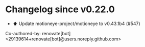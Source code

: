 # Changelog since v0.22.0
- ⬆️ Update motioneye-project/motioneye to v0.43.1b4 (#547)

Co-authored-by: renovate[bot] <29139614+renovate[bot]@users.noreply.github.com> 

